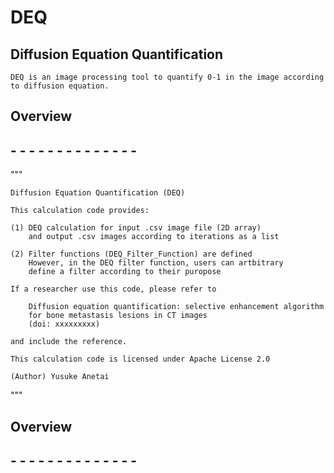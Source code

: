 # DEQ 
## Diffusion Equation Quantification
	DEQ is an image processing tool to quantify 0-1 in the image according to diffusion equation.

## Overview
## - - - - - - - - - - - - - -
"""

	Diffusion Equation Quantification (DEQ)

	This calculation code provides:

	(1) DEQ calculation for input .csv image file (2D array)
		and output .csv images according to iterations as a list

	(2) Filter functions (DEQ_Filter_Function) are defined
		However, in the DEQ filter function, users can artbitrary 
		define a filter according to their puropose  

	If a researcher use this code, please refer to
		
		Diffusion equation quantification: selective enhancement algorithm
		for bone metastasis lesions in CT images
		(doi: xxxxxxxxx)
	
	and include the reference.

	This calculation code is licensed under Apache License 2.0 

	(Author) Yusuke Anetai

"""
## Overview
## - - - - - - - - - - - - - -
